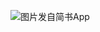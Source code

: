 ![图片发自简书App](http://upload-images.jianshu.io/upload_images/1691484-72623471c4a764dd.jpg?imageMogr2/auto-orient/strip%7CimageView2/2/w/1080/q/50)
